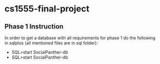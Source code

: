 # cs1555-final-project

## Phase 1 Instruction

In order to get a database with all requirements for phase 1 do the following in sqlplus (all mentioned files are in sql folder):

  - SQL>start SocialPanther-db
  - SQL>start SocialPanther-db
